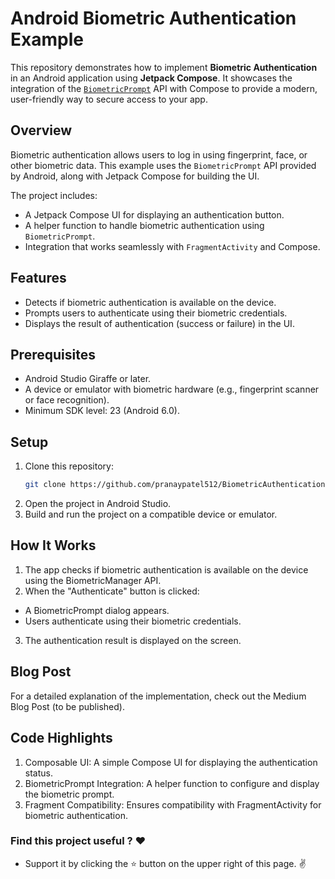 # Android Biometric Authentication Example

This repository demonstrates how to implement **Biometric Authentication** in an Android application using **Jetpack Compose**. It showcases the integration of the [`BiometricPrompt`](https://developer.android.com/reference/androidx/biometric/package-summary) API with Compose to provide a modern, user-friendly way to secure access to your app.

## Overview

Biometric authentication allows users to log in using fingerprint, face, or other biometric data. This example uses the `BiometricPrompt` API provided by Android, along with Jetpack Compose for building the UI.

The project includes:
- A Jetpack Compose UI for displaying an authentication button.
- A helper function to handle biometric authentication using `BiometricPrompt`.
- Integration that works seamlessly with `FragmentActivity` and Compose.

## Features

- Detects if biometric authentication is available on the device.
- Prompts users to authenticate using their biometric credentials.
- Displays the result of authentication (success or failure) in the UI.

## Prerequisites

- Android Studio Giraffe or later.
- A device or emulator with biometric hardware (e.g., fingerprint scanner or face recognition).
- Minimum SDK level: 23 (Android 6.0).

## Setup

1. Clone this repository:
   ```bash
   git clone https://github.com/pranaypatel512/BiometricAuthentication.git
   ```
2. Open the project in Android Studio.
3. Build and run the project on a compatible device or emulator.

## How It Works
1. The app checks if biometric authentication is available on the device using the BiometricManager API.
2. When the "Authenticate" button is clicked:
 * A BiometricPrompt dialog appears.
 * Users authenticate using their biometric credentials.
3. The authentication result is displayed on the screen.

## Blog Post
For a detailed explanation of the implementation, check out the Medium Blog Post (to be published).

## Code Highlights
1. Composable UI: A simple Compose UI for displaying the authentication status.
2. BiometricPrompt Integration: A helper function to configure and display the biometric prompt.
3. Fragment Compatibility: Ensures compatibility with FragmentActivity for biometric authentication.

### Find this project useful ? ❤️

- Support it by clicking the ⭐️ button on the upper right of this page. ✌️
